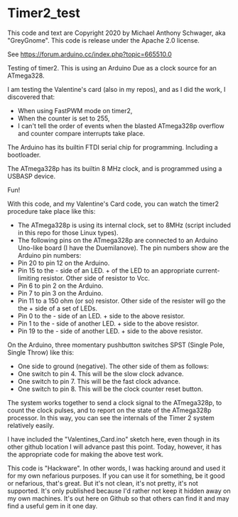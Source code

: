 # Timer2_test

This code and text are Copyright 2020 by Michael Anthony Schwager, aka "GreyGnome". This code is release under the Apache 2.0 license.

See https://forum.arduino.cc/index.php?topic=665510.0

Testing of timer2. This is using an Arduino Due as a clock source for an ATmega328.

I am testing the Valentine's card (also in my repos), and as I did the work, I discovered that:

* When using FastPWM mode on timer2,
* When the counter is set to 255,
* I can't tell the order of events when the blasted ATmega328p overflow and counter compare interrupts take place.

The Arduino has its builtin FTDI serial chip for programming. Including a bootloader.

The ATmega328p has its builtin 8 MHz clock, and is programmed using a USBASP device.

Fun!

With this code, and my Valentine's Card code, you can watch the timer2 procedure take place like this:

* The ATmega328p is using its internal clock, set to 8MHz (script included in this repo for those Linux types).
* The following pins on the ATmega328p are connected to an Arduino Uno-like board (I have the Duemilanove). The pin numbers show are the Arduino pin numbers:
* Pin 20 to pin 12 on the Arduino.
* Pin 15 to the - side of an LED. + of the LED to an appropriate current-limiting resistor. Other side of resistor to Vcc.
* Pin 6 to pin 2 on the Arduino.
* Pin 7 to pin 3 on the Arduino.
* Pin 11 to a 150 ohm (or so) resistor. Other side of the resister will go the the + side of a set of LEDs.
* Pin 0 to the - side of an LED. + side to the above resistor.
* Pin 1 to the - side of another LED. + side to the above resistor.
* Pin 19 to the - side of another LED. + side to the above resistor.

On the Arduino, three momentary pushbutton switches SPST (Single Pole, Single Throw) like this:

* One side to ground (negative). The other side of them as follows:
* One switch to pin 4. This will be the slow clock advance.
* One switch to pin 7. This will be the fast clock advance.
* One switch to pin 8. This will be the clock counter reset button.

The system works together to send a clock signal to the ATmega328p, to count the clock pulses, and to report on the state of the ATmega328p processor. In this way, you can see the internals of the Timer 2 system relatively easily.

I have included the "Valentines_Card.ino" sketch here, even though in its other github location I will advance past this point. Today, however, it has the appropriate code for making the above test work.

This code is "Hackware". In other words, I was hacking around and used it for my own nefarious purposes. If you can use it for something, be it good or nefarious, that's great. But it's not clean, it's not pretty, it's not supported. It's only published because I'd rather not keep it hidden away on my own machines. It's out here on Github so that others can find it and may find a useful gem in it one day.
